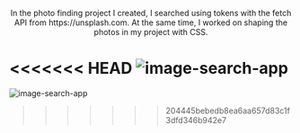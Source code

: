 <p style="text-align: center;">
        In the photo finding project I created, I searched using tokens with the fetch API from https://unsplash.com. At
        the same time, I worked on shaping the photos in my project with CSS.
</p>

<<<<<<< HEAD
![image-search-app](https://github.com/esraarnusaslan/Image-Finding-App/assets/131678210/9b26eda7-70a8-46d4-9f26-37fc201b1591)
=======
![image-search-app](https://github.com/esraarnusaslan/Image-Finding-App/assets/131678210/9b26eda7-70a8-46d4-9f26-37fc201b1591)
>>>>>>> 204445bebedb8ea6aa657d83c1f3dfd346b942e7
